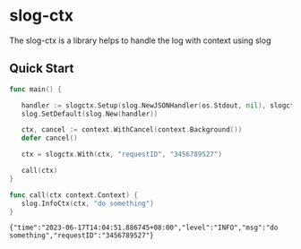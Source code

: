 # slog-ctx
The slog-ctx is a library helps to handle the log with context using slog

## Quick Start
 ```go
func main() {

	handler := slogctx.Setup(slog.NewJSONHandler(os.Stdout, nil), slogctx.Handler())
	slog.SetDefault(slog.New(handler))

	ctx, cancel := context.WithCancel(context.Background())
	defer cancel()

	ctx = slogctx.With(ctx, "requestID", "3456789527")

	call(ctx)
}

func call(ctx context.Context) {
	slog.InfoCtx(ctx, "do something")
}

```

```text
{"time":"2023-06-17T14:04:51.886745+08:00","level":"INFO","msg":"do something","requestID":"3456789527"}
```